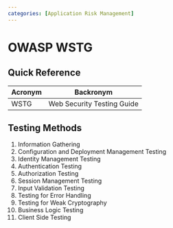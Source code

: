```yaml
---
categories: [Application Risk Management]
---
```


# OWASP WSTG

## Quick Reference

| Acronym | Backronym |
| - | - |
| WSTG | Web Security Testing Guide |

## Testing Methods

1. Information Gathering
2. Configuration and Deployment Management Testing
3. Identity Management Testing
4. Authentication Testing
5. Authorization Testing
6. Session Management Testing
7. Input Validation Testing
8. Testing for Error Handling
9. Testing for Weak Cryptography
10. Business Logic Testing
11. Client Side Testing
